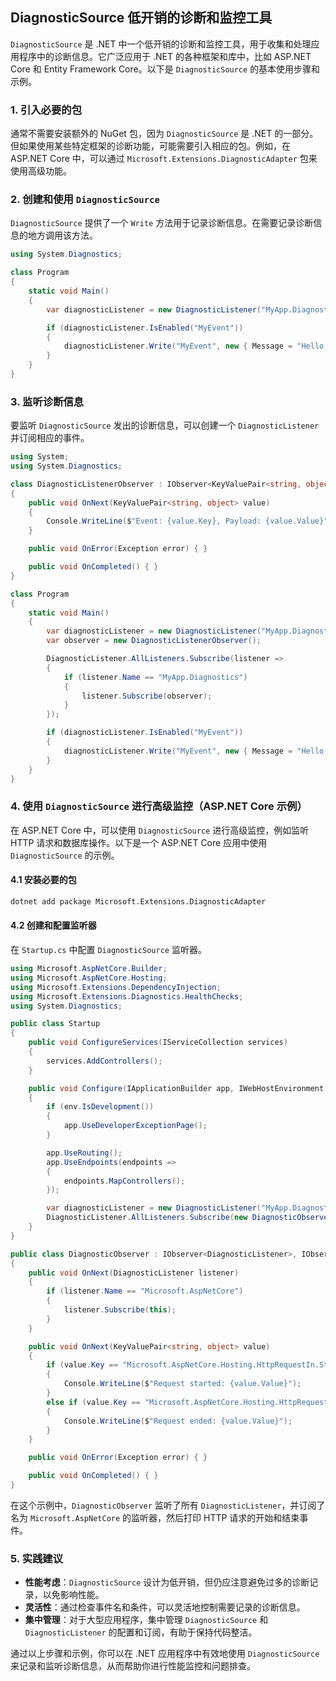 ## DiagnosticSource  低开销的诊断和监控工具



`DiagnosticSource` 是 .NET 中一个低开销的诊断和监控工具，用于收集和处理应用程序中的诊断信息。它广泛应用于 .NET 的各种框架和库中，比如 ASP.NET Core 和 Entity Framework Core。以下是 `DiagnosticSource` 的基本使用步骤和示例。

### 1. 引入必要的包

通常不需要安装额外的 NuGet 包，因为 `DiagnosticSource` 是 .NET 的一部分。但如果使用某些特定框架的诊断功能，可能需要引入相应的包。例如，在 ASP.NET Core 中，可以通过 `Microsoft.Extensions.DiagnosticAdapter` 包来使用高级功能。

### 2. 创建和使用 `DiagnosticSource`

`DiagnosticSource` 提供了一个 `Write` 方法用于记录诊断信息。在需要记录诊断信息的地方调用该方法。

```csharp
using System.Diagnostics;

class Program
{
    static void Main()
    {
        var diagnosticListener = new DiagnosticListener("MyApp.Diagnostics");

        if (diagnosticListener.IsEnabled("MyEvent"))
        {
            diagnosticListener.Write("MyEvent", new { Message = "Hello, DiagnosticSource!" });
        }
    }
}
```

### 3. 监听诊断信息

要监听 `DiagnosticSource` 发出的诊断信息，可以创建一个 `DiagnosticListener` 并订阅相应的事件。

```csharp
using System;
using System.Diagnostics;

class DiagnosticListenerObserver : IObserver<KeyValuePair<string, object>>
{
    public void OnNext(KeyValuePair<string, object> value)
    {
        Console.WriteLine($"Event: {value.Key}, Payload: {value.Value}");
    }

    public void OnError(Exception error) { }

    public void OnCompleted() { }
}

class Program
{
    static void Main()
    {
        var diagnosticListener = new DiagnosticListener("MyApp.Diagnostics");
        var observer = new DiagnosticListenerObserver();

        DiagnosticListener.AllListeners.Subscribe(listener =>
        {
            if (listener.Name == "MyApp.Diagnostics")
            {
                listener.Subscribe(observer);
            }
        });

        if (diagnosticListener.IsEnabled("MyEvent"))
        {
            diagnosticListener.Write("MyEvent", new { Message = "Hello, DiagnosticSource!" });
        }
    }
}
```

### 4. 使用 `DiagnosticSource` 进行高级监控（ASP.NET Core 示例）

在 ASP.NET Core 中，可以使用 `DiagnosticSource` 进行高级监控，例如监听 HTTP 请求和数据库操作。以下是一个 ASP.NET Core 应用中使用 `DiagnosticSource` 的示例。

#### 4.1 安装必要的包

```bash
dotnet add package Microsoft.Extensions.DiagnosticAdapter
```

#### 4.2 创建和配置监听器

在 `Startup.cs` 中配置 `DiagnosticSource` 监听器。

```csharp
using Microsoft.AspNetCore.Builder;
using Microsoft.AspNetCore.Hosting;
using Microsoft.Extensions.DependencyInjection;
using Microsoft.Extensions.Diagnostics.HealthChecks;
using System.Diagnostics;

public class Startup
{
    public void ConfigureServices(IServiceCollection services)
    {
        services.AddControllers();
    }

    public void Configure(IApplicationBuilder app, IWebHostEnvironment env)
    {
        if (env.IsDevelopment())
        {
            app.UseDeveloperExceptionPage();
        }

        app.UseRouting();
        app.UseEndpoints(endpoints =>
        {
            endpoints.MapControllers();
        });

        var diagnosticListener = new DiagnosticListener("MyApp.Diagnostics");
        DiagnosticListener.AllListeners.Subscribe(new DiagnosticObserver());
    }
}

public class DiagnosticObserver : IObserver<DiagnosticListener>, IObserver<KeyValuePair<string, object>>
{
    public void OnNext(DiagnosticListener listener)
    {
        if (listener.Name == "Microsoft.AspNetCore")
        {
            listener.Subscribe(this);
        }
    }

    public void OnNext(KeyValuePair<string, object> value)
    {
        if (value.Key == "Microsoft.AspNetCore.Hosting.HttpRequestIn.Start")
        {
            Console.WriteLine($"Request started: {value.Value}");
        }
        else if (value.Key == "Microsoft.AspNetCore.Hosting.HttpRequestIn.Stop")
        {
            Console.WriteLine($"Request ended: {value.Value}");
        }
    }

    public void OnError(Exception error) { }

    public void OnCompleted() { }
}
```

在这个示例中，`DiagnosticObserver` 监听了所有 `DiagnosticListener`，并订阅了名为 `Microsoft.AspNetCore` 的监听器，然后打印 HTTP 请求的开始和结束事件。

### 5. 实践建议

- **性能考虑**：`DiagnosticSource` 设计为低开销，但仍应注意避免过多的诊断记录，以免影响性能。
- **灵活性**：通过检查事件名和条件，可以灵活地控制需要记录的诊断信息。
- **集中管理**：对于大型应用程序，集中管理 `DiagnosticSource` 和 `DiagnosticListener` 的配置和订阅，有助于保持代码整洁。

通过以上步骤和示例，你可以在 .NET 应用程序中有效地使用 `DiagnosticSource` 来记录和监听诊断信息，从而帮助你进行性能监控和问题排查。

